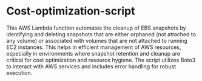# Cost-optimization-script
This AWS Lambda function automates the cleanup of EBS snapshots by identifying and deleting snapshots that are either orphaned (not attached to any volume) or associated with volumes that are not attached to running EC2 instances. This helps in efficient management of AWS resources, especially in environments where snapshot retention and cleanup are critical for cost optimization and resource hygiene. The script utilizes Boto3 to interact with AWS services and includes error handling for robust execution.
